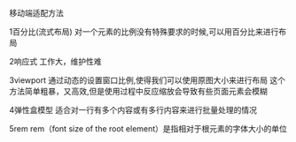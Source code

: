 移动端适配方法

1百分比(流式布局)
对一个元素的比例没有特殊要求的时候,可以用百分比来进行布局

2响应式
工作大，维护性难


3viewport
通过动态的设置窗口比例,使得我们可以使用原图大小来进行布局
这个方法简单粗暴，又高效,但是使用过程中反应缩放会导致有些页面元素会模糊


4弹性盒模型
适合对一行有多个内容或有多行内容来进行批量处理的情况


5rem
rem（font size of the root element）是指相对于根元素的字体大小的单位